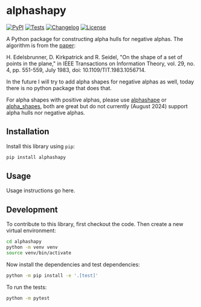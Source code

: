 # alphashapy

[![PyPI](https://img.shields.io/pypi/v/alphashapy.svg)](https://pypi.org/project/alphashapy/)
[![Tests](https://github.com/itaipelles/alphashapy/actions/workflows/test.yml/badge.svg)](https://github.com/itaipelles/alphashapy/actions/workflows/test.yml)
[![Changelog](https://img.shields.io/github/v/release/itaipelles/alphashapy?include_prereleases&label=changelog)](https://github.com/itaipelles/alphashapy/releases)
[![License](https://img.shields.io/badge/license-Apache%202.0-blue.svg)](https://github.com/itaipelles/alphashapy/blob/main/LICENSE)

A Python package for constructing alpha hulls for negative alphas. The algorithm is from the [paper](https://ieeexplore.ieee.org/abstract/document/1056714):

H. Edelsbrunner, D. Kirkpatrick and R. Seidel, "On the shape of a set of points in the plane," in IEEE Transactions on Information Theory, vol. 29, no. 4, pp. 551-559, July 1983, doi: 10.1109/TIT.1983.1056714.

In the future I will try to add alpha shapes for negative alphas as well, today there is no python package that does that.

For alpha shapes with positive alphas, please use [alphashape](https://github.com/bellockk/alphashape) or [alpha_shapes](https://github.com/panosz/alpha_shapes), both are great but do not currently (August 2024) support alpha hulls nor negative alphas.

## Installation

Install this library using `pip`:
```bash
pip install alphashapy
```
## Usage

Usage instructions go here.

## Development

To contribute to this library, first checkout the code. Then create a new virtual environment:
```bash
cd alphashapy
python -m venv venv
source venv/bin/activate
```
Now install the dependencies and test dependencies:
```bash
python -m pip install -e '.[test]'
```
To run the tests:
```bash
python -m pytest
```
